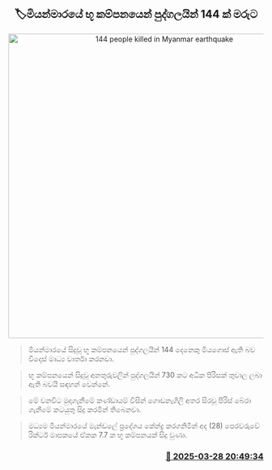 <p align='center'><b><h2 align='center' title='144 people killed in Myanmar earthquake'>🏷මියන්මාරයේ භූ කම්පනයෙන් පුද්ගලයින් 144 ක් මරුට</h2></b></p>
<p align='center'><img src='https://helakuru.sgp1.cdn.digitaloceanspaces.com/esana/images/lib/miyanmar-earth.jpg' width='600' alt='144 people killed in Myanmar earthquake'></p>

> මියන්මාරයේ සිදුවූ භූ කම්පනයෙන් පුද්ගලයින් 144 දෙනෙකු මියගොස් ඇති බව විදෙස් මාධ්‍ය වාර්තා කරනවා.

> භූ කම්පනයෙන් සිදුවූ අනතුරුවලින් පුද්ගලයින් 730 කට අධික පිරිසක් තුවාල ලබා ඇති බවයි සඳහන් වෙන්නේ.

> මේ වනවිට මුදාගැනීමේ කණ්ඩායම් විසින් ගොඩනැගිලි අතර සිරවූ පිරිස් බේරා ගැනීමේ කටයුතු සිදු කරමින් තිබෙනවා.

> මධ්‍යම මියන්මාරයේ මැන්ඩලේ ප්‍රදේශය කේන්ද්‍ර කරගනිමින් අද (28) පෙරවරුවේ රික්ටර් මාපකයේ ඒකක 7.7 ක භූ කම්පනයක් සිදු වුණා.



<h3 align='right'><a href='https://www.helakuru.lk/esana/p/108759/'>📅 2025-03-28 20:49:34</a></h3>

